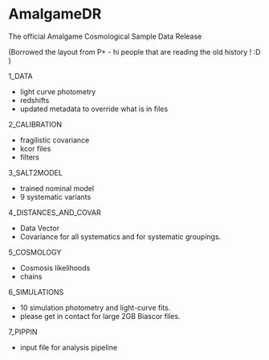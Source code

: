 # AmalgameDR
The official Amalgame Cosmological Sample Data Release

(Borrowed the layout from P+ - hi people that are reading the old history ! :D )

1_DATA
  - light curve photometry
  - redshifts
  - updated metadata to override what is in files
  
2_CALIBRATION
  - fragilistic covariance
  - kcor files
  - filters

3_SALT2MODEL
  - trained nominal model
  - 9 systematic variants

4_DISTANCES_AND_COVAR 
  - Data Vector
  - Covariance for all systematics and for systematic groupings.

5_COSMOLOGY  
  - Cosmosis likelihoods
  - chains

6_SIMULATIONS
  - 10 simulation photometry and light-curve fits.
  - please get in contact for large 2GB Biascor files.

7_PIPPIN
  - input file for analysis pipeline
